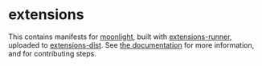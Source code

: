 # extensions

This contains manifests for [moonlight](https://github.com/moonlight-mod/moonlight), built with [extensions-runner](https://github.com/moonlight-mod/extensions-runner), uploaded to [extensions-dist](https://github.com/moonlight-mod/extensions-dist). See [the documentation](https://moonlight-mod.github.io/docs/ext-dev/official-repository) for more information, and for contributing steps.
